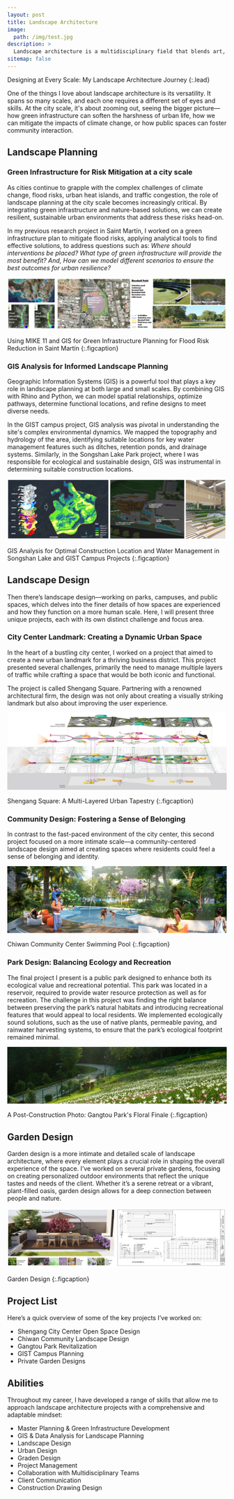 ```yaml
---
layout: post
title: Landscape Architecture
image: 
  path: /img/test.jpg
description: >
  Landscape architecture is a multidisciplinary field that blends art, science, and technology to shape the outdoor environment. My experience spans different scales and types of projects, from large city landscapes to intimate garden designs. Below, I’ll dive into some key aspects of my work, highlighting notable projects and insights from various levels of landscape architecture.
sitemap: false
---
```


Designing at Every Scale: My Landscape Architecture Journey
{:.lead}

One of the things I love about landscape architecture is its versatility. It spans so many scales, and each one requires a different set of eyes and skills. At the city scale, it's about zooming out, seeing the bigger picture—how green infrastructure can soften the harshness of urban life, how we can mitigate the impacts of climate change, or how public spaces can foster community interaction.

## Landscape Planning
### Green Infrastructure for Risk Mitigation at a city scale
As cities continue to grapple with the complex challenges of climate change, flood risks, urban heat islands, and traffic congestion, the role of landscape planning at the city scale becomes increasingly critical. By integrating green infrastructure and nature-based solutions, we can create resilient, sustainable urban environments that address these risks head-on.

In my previous research project in Saint Martín, I worked on a green infrastructure plan to mitigate flood risks, applying analytical tools to find effective solutions, to address questions such as: _Where should interventions be placed? What type of green infrastructure will provide the most benefit? And, How can we model different scenarios to ensure the best outcomes for urban resilience?_

![Project1](/img/project1.png)

Using MIKE 11 and GIS for Green Infrastructure Planning for Flood Risk Reduction in Saint Martín
{:.figcaption}

### GIS Analysis for Informed Landscape Planning
Geographic Information Systems (GIS) is a powerful tool that plays a key role in landscape planning at both large and small scales. By combining GIS with Rhino and Python, we can model spatial relationships, optimize pathways, determine functional locations, and refine designs to meet diverse needs.

In the GIST campus project, GIS analysis was pivotal in understanding the site's complex environmental dynamics. We mapped the topography and hydrology of the area, identifying suitable locations for key water management features such as ditches, retention ponds, and drainage systems. Similarly, in the Songshan Lake Park project, where I was responsible for ecological and sustainable design, GIS was instrumental in determining suitable construction locations. 

![Project2](/img/project2.png)

GIS Analysis for Optimal Construction Location and Water Management in Songshan Lake and GIST Campus Projects
{:.figcaption}

## Landscape Design
Then there’s landscape design—working on parks, campuses, and public spaces, which delves into the finer details of how spaces are experienced and how they function on a more human scale. Here, I will present three unique projects, each with its own distinct challenge and focus area.

### City Center Landmark: Creating a Dynamic Urban Space
In the heart of a bustling city center, I worked on a project that aimed to create a new urban landmark for a thriving business district. This project presented several challenges, primarily the need to manage multiple layers of traffic while crafting a space that would be both iconic and functional.

The project is called Shengang Square. Partnering with a renowned architectural firm, the design was not only about creating a visually striking landmark but also about improving the user experience.

![Project3](/img/project3.jpg)

Shengang Square: A Multi-Layered Urban Tapestry
{:.figcaption}

### Community Design: Fostering a Sense of Belonging
In contrast to the fast-paced environment of the city center, this second project focused on a more intimate scale—a community-centered landscape design aimed at creating spaces where residents could feel a sense of belonging and identity.

![Project4](/img/project4.png)

Chiwan Community Center Swimming Pool
{:.figcaption}

### Park Design: Balancing Ecology and Recreation
The final project I present is a public park designed to enhance both its ecological value and recreational potential. This park was located in a reservoir, required to provide water resource protection as well as for recreation. The challenge in this project was finding the right balance between preserving the park’s natural habitats and introducing recreational features that would appeal to local residents. We implemented ecologically sound solutions, such as the use of native plants, permeable paving, and rainwater harvesting systems, to ensure that the park’s ecological footprint remained minimal.

![Project5](/img/project5.png)

A Post-Construction Photo: Gangtou Park's Floral Finale
{:.figcaption}

## Garden Design
Garden design is a more intimate and detailed scale of landscape architecture, where every element plays a crucial role in shaping the overall experience of the space. I’ve worked on several private gardens, focusing on creating personalized outdoor environments that reflect the unique tastes and needs of the client. Whether it’s a serene retreat or a vibrant, plant-filled oasis, garden design allows for a deep connection between people and nature.

![Project6](/img/project6.png)

Garden Design
{:.figcaption}

## Project List
Here’s a quick overview of some of the key projects I’ve worked on:

* Shengang City Center Open Space Design
* Chiwan Community Landscape Design
* Gangtou Park Revitalization
* GIST Campus Planning
* Private Garden Designs

## Abilities
Throughout my career, I have developed a range of skills that allow me to approach landscape architecture projects with a comprehensive and adaptable mindset:

* Master Planning & Green Infrastructure Development
* GIS & Data Analysis for Landscape Planning
* Landscape Design
* Urban Design
* Graden Design
* Project Management
* Collaboration with Multidisciplinary Teams
* Client Communication
* Construction Drawing Design
